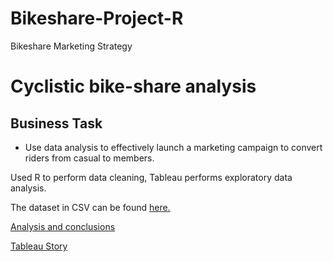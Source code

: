 # Bikeshare-Project-R
Bikeshare Marketing Strategy
# Cyclistic bike-share analysis
## Business Task
* Use data analysis to effectively launch a marketing campaign to convert riders from casual to members.

Used R to perform data cleaning, Tableau performs exploratory data analysis.

The dataset in CSV can be found [here.](https://divvy-tripdata.s3.amazonaws.com/index.html)


[Analysis and conclusions](https://medium.com/@antik731/cyclistic-bikeshare-analysis-case-study-ac733353353e)

[Tableau Story](https://public.tableau.com/app/profile/antik.m.salimullah/viz/RideshareMarketingStrategy/RideshareMarketingStrategy)

